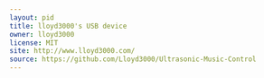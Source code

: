 ```yaml
---
layout: pid
title: lloyd3000's USB device
owner: lloyd3000
license: MIT
site: http://www.lloyd3000.com/
source: https://github.com/Lloyd3000/Ultrasonic-Music-Control
---
```

